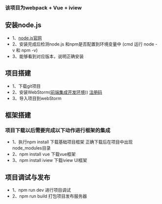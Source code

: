 ### 该项目为webpack + Vue + iview 

## 安装node.js
 - 1、[node.js官网](https://nodejs.org/en/download/)
 - 2、安装完成后检测node.js 和npm是否配置到环境变量中 (cmd 运行 node -v 和 npm -v)
 - 3、能够看到对应版本，说明正确安装

## 项目搭建
 - 1、下载git项目
 - 2、安装WebStorm([前端集成开发环境](https://www.jetbrains.com/webstorm/download/#section=windows))) [注册码](http://idea.lanyus.com/)
 - 3、导入项目到webStorm

## 框架搭建
### 项目下载以后需要完成以下动作进行框架的集成
 - 1、执行npm install 下载基础项目框架 正确下载后在项目中出现node_modules目录
 - 2、npm install vue 下载vue框架
 - 3、npm install iview	 下载iview UI框架

## 项目调试与发布
  - 1、npm run dev 进行项目调试
  - 2、npm run build 打包项目发布服务器